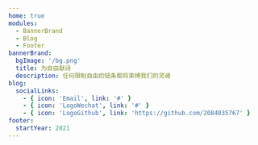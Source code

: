 ```yaml
---
home: true
modules:
  - BannerBrand
  - Blog
  - Footer
bannerBrand:
  bgImage: '/bg.png'
  title: 为自由献诗
  description: 任何限制自由的链条都将束缚我们的灵魂
blog:
  socialLinks:
    - { icon: 'Email', link: '#' }
    - { icon: 'LogoWechat', link: '#' }
    - { icon: 'LogoGithub', link: 'https://github.com/2084035767' }
footer:
  startYear: 2021
---
```


